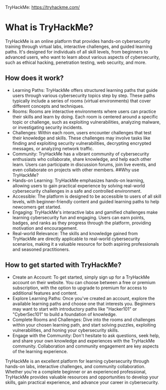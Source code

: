 TryHackMe: https://tryhackme.com/
# What is TryHackMe?
TryHackMe is an online platform that provides hands-on cybersecurity training through virtual labs, interactive challenges, and guided learning paths. It's designed for individuals of all skill levels, from beginners to advanced users, who want to learn about various aspects of cybersecurity, such as ethical hacking, penetration testing, web security, and more.

## How does it work?
- Learning Paths: TryHackMe offers structured learning paths that guide users through various cybersecurity topics step by step. These paths typically include a series of rooms (virtual environments) that cover different concepts and techniques.
- Rooms: Rooms are interactive environments where users can practice their skills and learn by doing. Each room is centered around a specific topic or challenge, such as exploiting vulnerabilities, analyzing malware, or investigating security incidents.
- Challenges: Within each room, users encounter challenges that test their knowledge and skills. These challenges may involve tasks like finding and exploiting security vulnerabilities, decrypting encrypted messages, or analyzing network traffic.
- Community: TryHackMe has a vibrant community of cybersecurity enthusiasts who collaborate, share knowledge, and help each other learn. Users can participate in discussion forums, join live events, and even collaborate on projects with other members.
##Why use TryHackMe?
- Hands-on Learning: TryHackMe emphasizes hands-on learning, allowing users to gain practical experience by solving real-world cybersecurity challenges in a safe and controlled environment.
- Accessible: The platform is designed to be accessible to users of all skill levels, with beginner-friendly content and guided learning paths to help newcomers get started.
- Engaging: TryHackMe's interactive labs and gamified challenges make learning cybersecurity fun and engaging. Users can earn points, badges, and ranks as they progress through the platform, providing motivation and encouragement.
- Real-world Relevance: The skills and knowledge gained from TryHackMe are directly applicable to real-world cybersecurity scenarios, making it a valuable resource for both aspiring professionals and seasoned practitioners.
## How to get started with TryHackMe?
- Create an Account: To get started, simply sign up for a TryHackMe account on their website. You can choose between a free or premium subscription, with the option to upgrade to premium for access to additional features and content.
- Explore Learning Paths: Once you've created an account, explore the available learning paths and choose one that interests you. Beginners may want to start with introductory paths like "Hacker101" or "CyberSec101" to build a foundation of knowledge.
- Complete Rooms and Challenges: Dive into the rooms and challenges within your chosen learning path, and start solving puzzles, exploiting vulnerabilities, and honing your cybersecurity skills.
- Engage with the Community: Don't hesitate to ask questions, seek help, and share your own knowledge and experiences with the TryHackMe community. Collaboration and community engagement are key aspects of the learning experience.

TryHackMe is an excellent platform for learning cybersecurity through hands-on labs, interactive challenges, and community collaboration. Whether you're a complete beginner or an experienced professional, TryHackMe provides valuable resources and opportunities to develop your skills, gain practical experience, and advance your career in cybersecurity.
